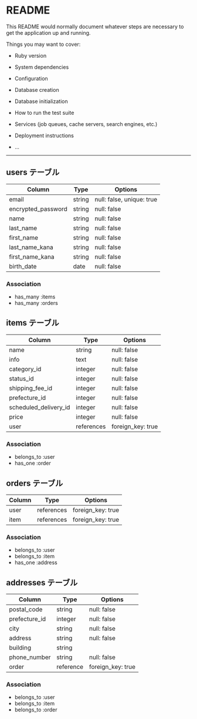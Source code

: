 # README

This README would normally document whatever steps are necessary to get the
application up and running.

Things you may want to cover:

* Ruby version

* System dependencies

* Configuration

* Database creation

* Database initialization

* How to run the test suite

* Services (job queues, cache servers, search engines, etc.)

* Deployment instructions

* ...


------------------------------------------------------------------------



## users テーブル

| Column                  | Type   | Options                  |
| ----------------------- | ------ | ------------------------ |
| email                   | string | null: false, unique: true|
| encrypted_password      | string | null: false              |
| name                    | string | null: false              |
| last_name               | string | null: false              |
| first_name              | string | null: false              |
| last_name_kana          | string | null: false              |
| first_name_kana         | string | null: false              |
| birth_date              | date   | null: false              |


### Association

- has_many :items
- has_many :orders


## items テーブル

| Column                 | Type          | Options           |
| ---------------------- | ------------- | ----------------- |
| name                   | string        | null: false       |
| info                   | text          | null: false       |
| category_id            | integer       | null: false       |
| status_id              | integer       | null: false       |
| shipping_fee_id        | integer       | null: false       |
| prefecture_id          | integer       | null: false       |
| scheduled_delivery_id  | integer       | null: false       |
| price                  | integer       | null: false       |
| user                   | references    | foreign_key: true |

### Association

- belongs_to :user
- has_one    :order



## orders テーブル

| Column                 | Type          | Options           |
| -----------------------| ------------- | ----------------- |
| user                   | references    | foreign_key: true |
| item                   | references    | foreign_key: true |


### Association

- belongs_to :user
- belongs_to :item
- has_one    :address



## addresses テーブル

| Column                   | Type      | Options           |
| ------------------------ | --------- | ----------------- |
| postal_code              | string    | null: false       |
| prefecture_id            | integer   | null: false       |
| city                     | string    | null: false       |
| address                  | string    | null: false       |
| building                 | string    |                   |
| phone_number             | string    | null: false       |
| order                    | reference | foreign_key: true |

### Association

- belongs_to :user
- belongs_to :item
- belongs_to :order

